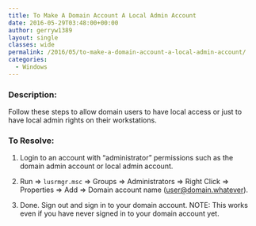 ```yaml
---
title: To Make A Domain Account A Local Admin Account
date: 2016-05-29T03:48:00+00:00
author: gerryw1389
layout: single
classes: wide
permalink: /2016/05/to-make-a-domain-account-a-local-admin-account/
categories:
  - Windows
---
```

<!--more-->

### Description:

Follow these steps to allow domain users to have local access or just to have local admin rights on their workstations.

### To Resolve:

1. Login to an account with &#8220;administrator&#8221; permissions such as the domain admin account or local admin account.

2. Run => `lusrmgr.msc` => Groups => Administrators => Right Click => Properties => Add => Domain account name (user@domain.whatever).

3. Done. Sign out and sign in to your domain account. NOTE: This works even if you have never signed in to your domain account yet.